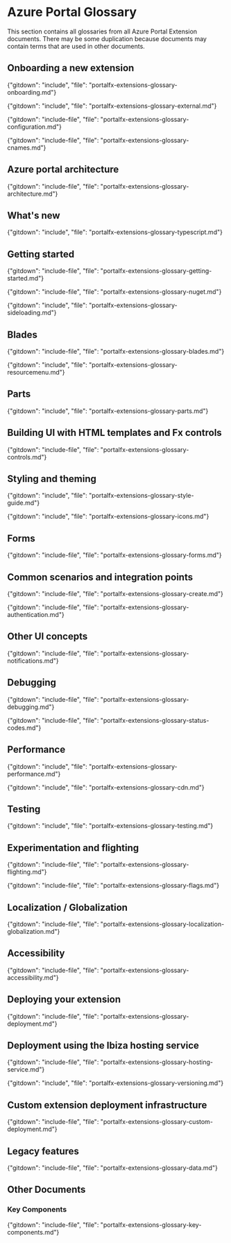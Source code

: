 
# Azure Portal Glossary

<!-- Glossary  documents are included in this document in the same order as the topic documents are included in the README.md. -->
<!-- Glossaries for documents that are not top documents are in the same section as the first top document that links to them. -->

 This section contains all glossaries from all Azure Portal Extension documents. There may be some duplication because documents may contain terms that are used in other documents.

## Onboarding a new extension

{"gitdown": "include", "file": "portalfx-extensions-glossary-onboarding.md"}

{"gitdown": "include", "file": "portalfx-extensions-glossary-external.md"}

{"gitdown": "include-file", "file": "portalfx-extensions-glossary-configuration.md"}

{"gitdown": "include-file", "file": "portalfx-extensions-glossary-cnames.md"}

## Azure portal architecture

{"gitdown": "include-file", "file": "portalfx-extensions-glossary-architecture.md"}

## What's new

{"gitdown": "include", "file": "portalfx-extensions-glossary-typescript.md"}

## Getting started

 {"gitdown": "include-file", "file": "portalfx-extensions-glossary-getting-started.md"}
 
 {"gitdown": "include-file", "file": "portalfx-extensions-glossary-nuget.md"}

 {"gitdown": "include", "file": "portalfx-extensions-glossary-sideloading.md"}

<!--
 gitdown": "include-file", "file": "portalfx-extensions-glossary-create-first-extension.md"}
-->

<!--
## Samples  
-->

## Blades

{"gitdown": "include-file", "file": "portalfx-extensions-glossary-blades.md"}

{"gitdown": "include", "file": "portalfx-extensions-glossary-resourcemenu.md"}

## Parts

 {"gitdown": "include", "file": "portalfx-extensions-glossary-parts.md"}

## Building UI with HTML templates and Fx controls

{"gitdown": "include-file", "file": "portalfx-extensions-glossary-controls.md"}

## Styling and theming

 {"gitdown": "include", "file": "portalfx-extensions-glossary-style-guide.md"}

 {"gitdown": "include", "file": "portalfx-extensions-glossary-icons.md"}

## Forms

 {"gitdown": "include-file", "file": "portalfx-extensions-glossary-forms.md"}

## Common scenarios and integration points

{"gitdown": "include-file", "file": "portalfx-extensions-glossary-create.md"}

{"gitdown": "include-file", "file": "portalfx-extensions-glossary-authentication.md"}

## Other UI concepts

{"gitdown": "include-file", "file": "portalfx-extensions-glossary-notifications.md"}

<!--
## Loading and managing data
## Advanced development topics
-->

## Debugging

{"gitdown": "include-file", "file": "portalfx-extensions-glossary-debugging.md"}

{"gitdown": "include-file", "file": "portalfx-extensions-glossary-status-codes.md"}

## Performance 

{"gitdown": "include", "file": "portalfx-extensions-glossary-performance.md"}

{"gitdown": "include", "file": "portalfx-extensions-glossary-cdn.md"}

## Testing

{"gitdown": "include", "file": "portalfx-extensions-glossary-testing.md"}
 
<!--
## Telemetry and alerting
-->

## Experimentation and flighting

{"gitdown": "include-file", "file": "portalfx-extensions-glossary-flighting.md"}

{"gitdown": "include-file", "file": "portalfx-extensions-glossary-flags.md"}
 

## Localization / Globalization

{"gitdown": "include-file", "file": "portalfx-extensions-glossary-localization-globalization.md"}

## Accessibility

{"gitdown": "include-file", "file": "portalfx-extensions-glossary-accessibility.md"}

## Deploying your extension

{"gitdown": "include-file", "file": "portalfx-extensions-glossary-deployment.md"}

## Deployment using the Ibiza hosting service

{"gitdown": "include-file", "file": "portalfx-extensions-glossary-hosting-service.md"}

{"gitdown": "include", "file": "portalfx-extensions-glossary-versioning.md"}  

## Custom extension deployment infrastructure

{"gitdown": "include-file", "file": "portalfx-extensions-glossary-custom-deployment.md"}


## Legacy features

{"gitdown": "include-file", "file": "portalfx-extensions-glossary-data.md"}

## Other Documents 
  
### Key Components 

{"gitdown": "include-file", "file": "portalfx-extensions-glossary-key-components.md"}
